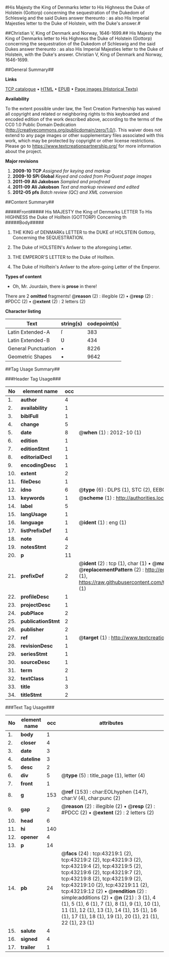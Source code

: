 #His Majesty the King of Denmarks letter to His Highness the Duke of Holstein (Gottorp) concerning the sequestration of the Dukedom of Schleswig and the said Dukes answer thereunto : as also His Imperial Majesties letter to the Duke of Holstein, with the Duke's answer.#

##Christian V, King of Denmark and Norway, 1646-1699.##
His Majesty the King of Denmarks letter to His Highness the Duke of Holstein (Gottorp) concerning the sequestration of the Dukedom of Schleswig and the said Dukes answer thereunto : as also His Imperial Majesties letter to the Duke of Holstein, with the Duke's answer.
Christian V, King of Denmark and Norway, 1646-1699.

##General Summary##

**Links**

[TCP catalogue](http://www.ota.ox.ac.uk/tcp/)  • 
[HTML](http://tei.it.ox.ac.uk/tcp/Texts-HTML/free/A32/A32886.html)  • 
[EPUB](http://tei.it.ox.ac.uk/tcp/Texts-EPUB/free/A32/A32886.epub) • 
[Page images (Historical Texts)](https://historicaltexts.jisc.ac.uk/eebo-09475223e)

**Availability**

To the extent possible under law, the Text Creation Partnership has waived all copyright and related or neighboring rights to this keyboarded and encoded edition of the work described above, according to the terms of the CC0 1.0 Public Domain Dedication (http://creativecommons.org/publicdomain/zero/1.0/). This waiver does not extend to any page images or other supplementary files associated with this work, which may be protected by copyright or other license restrictions. Please go to https://www.textcreationpartnership.org/ for more information about the project.

**Major revisions**

1. __2009-10__ __TCP__ *Assigned for keying and markup*
1. __2009-10__ __SPi Global__ *Keyed and coded from ProQuest page images*
1. __2011-09__ __Ali Jakobson__ *Sampled and proofread*
1. __2011-09__ __Ali Jakobson__ *Text and markup reviewed and edited*
1. __2012-05__ __pfs__ *Batch review (QC) and XML conversion*

##Content Summary##

#####Front#####
His MAJESTY the King of Denmarks LETTER To His HIGHNESS the Duke of Holſtein (GOTTORP) Concerning th
#####Body#####

1. THE KING of DENMARKs LETTER to the DUKE of HOLSTEIN Gottorp, Concerning the SEQUESTRATION.

1. The Duke of HOLSTEIN's Anſwer to the aforegoing Letter.

1. THE EMPEROR'S LETTER to the Duke of Holſtein.

1. The Duke of Holſtein's Anſwer to the afore-going Letter of the Emperor.

**Types of content**

  * Oh, Mr. Jourdain, there is **prose** in there!

There are 2 **omitted** fragments! 
 @__reason__ (2) : illegible (2)  •  @__resp__ (2) : #PDCC (2)  •  @__extent__ (2) : 2 letters (2)

**Character listing**


|Text|string(s)|codepoint(s)|
|---|---|---|
|Latin Extended-A|ſ|383|
|Latin Extended-B|Ʋ|434|
|General Punctuation|•|8226|
|Geometric Shapes|▪|9642|

##Tag Usage Summary##

###Header Tag Usage###

|No|element name|occ|attributes|
|---|---|---|---|
|1.|__author__|4||
|2.|__availability__|1||
|3.|__biblFull__|1||
|4.|__change__|5||
|5.|__date__|8| @__when__ (1) : 2012-10 (1)|
|6.|__edition__|1||
|7.|__editionStmt__|1||
|8.|__editorialDecl__|1||
|9.|__encodingDesc__|1||
|10.|__extent__|2||
|11.|__fileDesc__|1||
|12.|__idno__|6| @__type__ (6) : DLPS (1), STC (2), EEBO-CITATION (1), OCLC (1), VID (1)|
|13.|__keywords__|1| @__scheme__ (1) : http://authorities.loc.gov/ (1)|
|14.|__label__|5||
|15.|__langUsage__|1||
|16.|__language__|1| @__ident__ (1) : eng (1)|
|17.|__listPrefixDef__|1||
|18.|__note__|4||
|19.|__notesStmt__|2||
|20.|__p__|11||
|21.|__prefixDef__|2| @__ident__ (2) : tcp (1), char (1)  •  @__matchPattern__ (2) : ([0-9\-]+):([0-9IVX]+) (1), (.+) (1)  •  @__replacementPattern__ (2) : http://eebo.chadwyck.com/downloadtiff?vid=$1&page=$2 (1), https://raw.githubusercontent.com/textcreationpartnership/Texts/master/tcpchars.xml#$1 (1)|
|22.|__profileDesc__|1||
|23.|__projectDesc__|1||
|24.|__pubPlace__|2||
|25.|__publicationStmt__|2||
|26.|__publisher__|2||
|27.|__ref__|1| @__target__ (1) : http://www.textcreationpartnership.org/docs/. (1)|
|28.|__revisionDesc__|1||
|29.|__seriesStmt__|1||
|30.|__sourceDesc__|1||
|31.|__term__|2||
|32.|__textClass__|1||
|33.|__title__|3||
|34.|__titleStmt__|2||


###Text Tag Usage###

|No|element name|occ|attributes|
|---|---|---|---|
|1.|__body__|1||
|2.|__closer__|4||
|3.|__date__|3||
|4.|__dateline__|3||
|5.|__desc__|2||
|6.|__div__|5| @__type__ (5) : title_page (1), letter (4)|
|7.|__front__|1||
|8.|__g__|153| @__ref__ (153) : char:EOLhyphen (147), char:V (4), char:punc (2)|
|9.|__gap__|2| @__reason__ (2) : illegible (2)  •  @__resp__ (2) : #PDCC (2)  •  @__extent__ (2) : 2 letters (2)|
|10.|__head__|6||
|11.|__hi__|140||
|12.|__opener__|4||
|13.|__p__|14||
|14.|__pb__|24| @__facs__ (24) : tcp:43219:1 (2), tcp:43219:2 (2), tcp:43219:3 (2), tcp:43219:4 (2), tcp:43219:5 (2), tcp:43219:6 (2), tcp:43219:7 (2), tcp:43219:8 (2), tcp:43219:9 (2), tcp:43219:10 (2), tcp:43219:11 (2), tcp:43219:12 (2)  •  @__rendition__ (2) : simple:additions (2)  •  @__n__ (21) : 3 (1), 4 (1), 5 (1), 6 (1), 7 (1), 8 (1), 9 (1), 10 (1), 11 (1), 12 (1), 13 (1), 14 (1), 15 (1), 16 (1), 17 (1), 18 (1), 19 (1), 20 (1), 21 (1), 22 (1), 23 (1)|
|15.|__salute__|4||
|16.|__signed__|4||
|17.|__trailer__|1||
